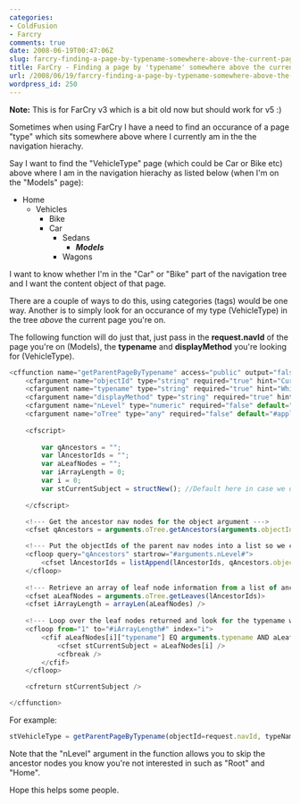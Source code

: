 ```yaml
---
categories:
- ColdFusion
- Farcry
comments: true
date: 2008-06-19T00:47:06Z
slug: farcry-finding-a-page-by-typename-somewhere-above-the-current-page
title: FarCry - Finding a page by 'typename' somewhere above the current page
url: /2008/06/19/farcry-finding-a-page-by-typename-somewhere-above-the-current-page/
wordpress_id: 250
---
```


**Note:** This is for FarCry v3 which is a bit old now but should work for v5 :)

Sometimes when using FarCry I have a need to find an occurance of a page "type" which sits somewhere above where I currently am in the the navigation hierachy.

Say I want to find the "VehicleType" page (which could be Car or Bike etc) above where I am in the navigation hierachy as listed below (when I'm on the "Models" page):
	
  * Home
    * Vehicles
      * Bike
      * Car
        * Sedans
          * **_Models_**
        * Wagons
			
I want to know whether I'm in the "Car" or "Bike" part of the navigation tree and I want the content object of that page.

There are a couple of ways to do this, using categories (tags) would be one way. Another is to simply look for an occurance of my type (VehicleType) in the tree _above_ the current page you're on.

The following function will do just that, just pass in the **request.navId** of the page you're on (Models), the **typename** and **displayMethod** you're looking for (VehicleType).

``` javascript
<cffunction name="getParentPageByTypename" access="public" output="false" returnType="struct" hint="Returns the first tree occurance of a page 'typename' based on an ancestor search.">
	<cfargument name="objectId" type="string" required="true" hint="Current nav id of the page we want to search above in the tree" />
	<cfargument name="typename" type="string" required="true" hint="Which page typename are we looking for" />
	<cfargument name="displayMethod" type="string" required="true" hint="Which page display method are we looking for" />
	<cfargument name="nLevel" type="numeric" required="false" default="1" hint="Which nLevel to start looking in the ancestor query. Usually we can start at 3 or higher (1 being 'Root' and 2 being 'Home')" />
	<cfargument name="oTree" type="any" required="false" default="#application.factory.oTree#" />
	
	<cfscript>
	
		var qAncestors = "";
		var lAncestorIds = "";
		var aLeafNodes = "";
		var iArrayLength = 0;
		var i = 0;
		var stCurrentSubject = structNew();	//Default here in case we don't find anything, an empty struct will be returned
	
	</cfscript>

	<!--- Get the ancestor nav nodes for the object argument --->
	<cfset qAncestors = arguments.oTree.getAncestors(arguments.objectId) />

	<!--- Put the objectIds of the parent nav nodes into a list so we can retrieve their 'leaf' values. Using nLevel we can skip nodes we know we're not interested in --->
	<cfloop query="qAncestors" startrow="#arguments.nLevel#">
		<cfset lAncestorIds = listAppend(lAncestorIds, qAncestors.objectId) />
	</cfloop>
	
	<!--- Retrieve an array of leaf node information from a list of ancestor nav Id's --->
	<cfset aLeafNodes = arguments.oTree.getLeaves(lAncestorIds)>		
	<cfset iArrayLength = arrayLen(aLeafNodes) />
	
	<!--- Loop over the leaf nodes returned and look for the typename we're after --->
	<cfloop from="1" to="#iArrayLength#" index="i">
		<cfif aLeafNodes[i]["typename"] EQ arguments.typename AND aLeafNodes[i]["displayMethod"] EQ arguments.displayMethod>
			<cfset stCurrentSubject = aLeafNodes[i] />
			<cfbreak />
		</cfif>
	</cfloop>

	<cfreturn stCurrentSubject />

</cffunction>
```

For example:
``` javascript
stVehicleType = getParentPageByTypename(objectId=request.navId, typeName="vehicleType", displayMethod="displayPageStandard", nLevel=3);
```

Note that the "nLevel" argument in the function allows you to skip the ancestor nodes you know you're not interested in such as "Root" and "Home".

Hope this helps some people.
